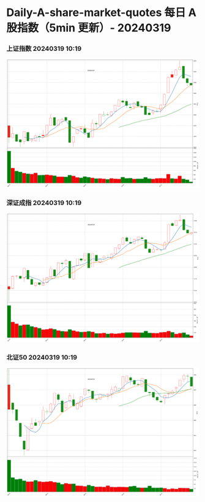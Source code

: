 
# Daily-A-share-market-quotes 每日 A 股指数（5min 更新）- 20240319

### 上证指数 20240319 10:19
![](./fig/2024/3/20240319-sh000001.png)

### 深证成指 20240319 10:19
![](./fig/2024/3/20240319-sz399001.png)

### 北证50 20240319 10:19
![](./fig/2024/3/20240319-bj899050.png)
